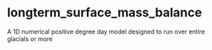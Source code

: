 # longterm_surface_mass_balance
A 1D numerical positive degree day model designed to run over entire glacials or more
